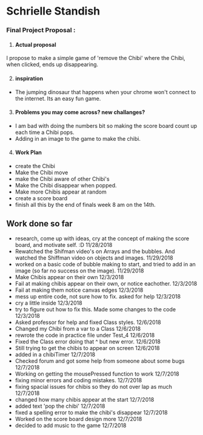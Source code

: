 # Schrielle Standish



### Final Project Proposal :

1. #### Actual proposal

  I propose to make a simple game of 'remove the Chibi' where the Chibi,
  when clicked, ends up disappearing.



2. #### inspiration


- The jumping dinosaur that happens when your chrome won't
  connect to the internet. Its an easy fun game.



3. #### Problems you may come across? new challanges?

-  I am bad with doing the numbers bit so making the score board count up each
    time a Chibi pops.
- Adding in an image to the game to make the chibi.

4. #### Work Plan

- create the Chibi
- Make the Chibi move
- make the Chibi aware of other Chibi's
- Make the Chibi disappear when popped.
- Make more Chibis appear at random
- create a score board
- finish all this by the end of finals week 8 am on the 14th.

## Work done so far
- research, come up with ideas, cry at the concept of making the score board,
  and motivate self. :D 11/28/2018
- Rewatched the Shifman video's on Arrays and the bubbles. And watched the
  Shiffman video on objects and images. 11/29/2018
- worked on a basic code of bubble making to start, and tried to add in an image
  (so far no success on the image). 11/29/2018
- Make Chibis appear on their own 12/3/2018
- Fail at making chibis appear on their own, or notice eachother. 12/3/2018
- Fail at making them notice canvas edges 12/3/2018
- mess up entire code, not sure how to fix. asked for help 12/3/2018
- cry a little inside 12/3/2018
- try to figure out how to fix this. Made some changes to the code
  12/3/2018
- Asked professor for help and fixed Class styles. 12/6/2018
- Changed my Chibi from a var to a Class 12/6/2018
- rewrote the code in practice file under Test_4 12/6/2018
- Fixed the Class error doing that ^ but new error. 12/6/2018
- Still trying to get the chibis to appear on screen 12/6/2018
- added in a chibiTimer 12/7/2018
- Checked forum and got some help from someone about some bugs 12/7/2018
- Working on getting the mousePressed function to work 12/7/2018
- fixing minor errors and coding mistakes. 12/7/2018
- fixing spacial issues for chibis so they do not over lap as much 12/7/2018
- changed how many chibis appear at the start 12/7/2018
- added text 'pop the chibi' 12/7/2018
- fixed a spelling error to make the chibi's disappear 12/7/2018
- Worked on the score board design more 12/7/2018
- decided to add music to the game 12/7/2018

